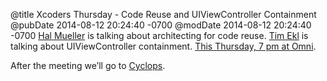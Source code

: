 @title Xcoders Thursday - Code Reuse and UIViewController Containment
@pubDate 2014-08-12 20:24:40 -0700
@modDate 2014-08-12 20:24:40 -0700
<a href="https://twitter.com/halm">Hal Mueller</a> is talking about architecting for code reuse. <a href="https://twitter.com/lithium3141">Tim Ekl</a> is talking about UIViewController containment. <a href="http://www.meetup.com/xcoders/events/195652972/">This Thursday, 7 pm at Omni</a>.

After the meeting we’ll go to <a href="http://www.cyclopsseattle.com">Cyclops</a>.
